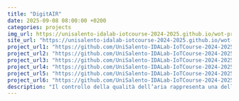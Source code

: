 ```yaml
---
title: "DigitAIR"
date: 2025-09-08 08:00:00 +0200
categories: projects
img_url: https://unisalento-idalab-iotcourse-2024-2025.github.io/wot-project-presentation-AndreaAndrenucci-MartinaDeGaetanis/_next/static/media/DigitAIR.63e62de6.svg
site_url: "https://unisalento-idalab-iotcourse-2024-2025.github.io/wot-project-presentation-AndreaAndrenucci-MartinaDeGaetanis/"
project_url1: "https://github.com/UniSalento-IDALab-IoTCourse-2024-2025/wot-project-Frontend-AndreaAndrenucci-MartinaDeGaetanis"
project_url2: "https://github.com/UniSalento-IDALab-IoTCourse-2024-2025/wot-project-Gateway-AndreaAndrenucci-MartinaDeGaetanis"
project_url3: "https://github.com/UniSalento-IDALab-IoTCourse-2024-2025/wot-project-UserService-AndreaAndrenucci-MartinaDeGaetanis"
project_url4: "https://github.com/UniSalento-IDALab-IoTCourse-2024-2025/wot-project-Notification-AndreaAndrenucci-MartinaDeGaetanis"
project_url5: "https://github.com/UniSalento-IDALab-IoTCourse-2024-2025/wot-project-Smartbox-AndreaAndrenucci-MartinaDeGaetanis"
project_url6: "https://github.com/UniSalento-IDALab-IoTCourse-2024-2025/wot-project-DeviceIndexer-AndreaAndrenucci-MartinaDeGaetanis"
description: "Il controllo della qualità dell’aria rappresenta una delle priorità ambientali più importanti del nostro tempo. Con l’intensificarsi dell’urbanizzazione, dell’industrializzazione e dei cambiamenti climatici, il monitoraggio preciso e tempestivo degli inquinanti atmosferici è diventato fondamentale per la tutela della salute pubblica e la sostenibilità ambientale. Nel contesto territoriale pugliese, il progetto DigitAIR è stato ideato per superare i limiti dei tradizionali sistemi di monitoraggio, grazie all’implementazione di tecnologie innovative come l’Internet of Things (IoT) e l’Intelligenza Artificiale (AI) con l'obiettivo di sviluppare una rete di controllo della qualità dell’aria ad alta densità, in grado di fornire dati accurati e tempestivi per supportare decisioni informate in materia di salute pubblica e politiche ambientali."
---
```

